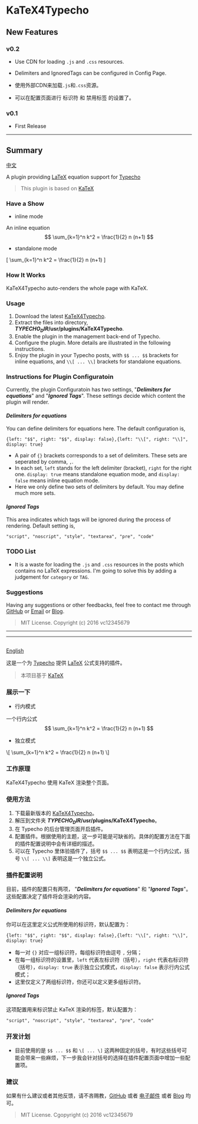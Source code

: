 # KaTeX4Typecho

## New Features
### v0.2

* Use CDN for loading `.js` and `.css` resources.

* Delimiters and IgnoredTags can be configured in Config Page.

* 使用外部CDN来加载`.js`和`.css`资源。

* 可以在配置页面进行 标识符 和 禁用标签 的设置了。

### v0.1

* First Release

---

## Summary

<a name="eng" href="#chs"> 中文 </a>

A plugin providing [LaTeX](http://www.latex-project.org/ "LaTeX") equation support for [Typecho](https://github.com/typecho/typecho "Typecho")

> This plugin is based on [KaTeX](https://github.com/Khan/KaTeX "KaTeX")

### Have a Show

* inline mode

An inline equation $$ \sum_{k=1}^n k^2 = \frac{1}{2} n (n+1) $$

* standalone mode

\[ \sum_{k=1}^n k^2 = \frac{1}{2} n (n+1) \]

### How It Works

KaTeX4Typecho auto-renders the whole page with KaTeX. 

### Usage

1. Download the latest [KaTeX4Typecho](https://github.com/vc12345679/KaTeX4Typecho/archive/master.zip).
2. Extract the files into directory, **$TYPECHO_DIR$/usr/plugins/KaTeX4Typecho**.
3. Enable the plugin in the management back-end of Typecho.
4. Configure the plugin. More details are illustrated in the following instructions.
5. Enjoy the plugin in your Typecho posts, with `$$ ... $$` brackets for inline equations, and `\\[ ... \\]` brackets for standalone equations. 

### Instructions for Plugin Configuratoin

Currently, the plugin Configuratoin has two settings, "***Delimiters for equations***" and "***Ignored Tags***".
These settings decide which content the plugin will render.

#### *Delimiters for equations*

You can define delimiters for equations here. The default configuration is,

`{left: "$$", right: "$$", display: false},{left: "\\[", right: "\\]", display: true}`

* A pair of `{}` brackets corresponds to a set of delimiters. These sets are seperated by comma, `,`.
* In each set, `left` stands for the left delimiter (bracket), `right` for the right one. `display: true` means standalone equation mode, and `display: false` means inline equation mode.
* Here we only define two sets of delimiters by default. You may define much more sets.

#### *Ignored Tags*

This area indicates which tags will be ignored during the process of rendering. Default setting is,

`"script", "noscript", "style", "textarea", "pre", "code"`

### TODO List

* It is a waste for loading the `.js` and `.css` resources in the posts which contains no LaTeX expressions. I'm going to solve this by adding a judgement for `category` or `TAG`.

### Suggestions

Having any suggestions or other feedbacks, feel free to contact me through [GitHub](https://github.com/vc12345679/) or [Email](mailto:chensiwei1990@gmail.com) or [Blog](https://blog.chensiwei.space/blog/katex4typecho.html).

> MIT License.
> Copyright (c) 2016 vc12345679

---
---

## 
<a name="chs" href="#eng"> English </a>

这是一个为 [Typecho](https://github.com/typecho/typecho "Typecho") 提供 [LaTeX](http://www.latex-project.org/ "LaTeX") 公式支持的插件。
> 本项目基于 [KaTeX](https://github.com/Khan/KaTeX "KaTeX")

### 展示一下

* 行内模式

一个行内公式 $$ \sum_{k=1}^n k^2 = \frac{1}{2} n (n+1) $$

* 独立模式

\\[ \sum_{k=1}^n k^2 = \frac{1}{2} n (n+1) \\]

### 工作原理

KaTeX4Typecho 使用 KaTeX 渲染整个页面。

### 使用方法

1. 下载最新版本的 [KaTeX4Typecho](https://github.com/vc12345679/KaTeX4Typecho/archive/master.zip)。
2. 解压到文件夹 **$TYPECHO_DIR$/usr/plugins/KaTeX4Typecho**。
3. 在 Typecho 的后台管理页面开启插件。
4. 配置插件。根据使用的主题，这一步可能是可缺省的。具体的配置方法在下面的插件配置说明中会有详细的描述。
5. 可以在 Typecho 里体验插件了，括号 `$$ ... $$` 表明这是一个行内公式，括号 `\\[ ... \\]` 表明这是一个独立公式。

### 插件配置说明

目前，插件的配置只有两项， "***Delimiters for equations***" 和 "***Ignored Tags***"。
这些配置决定了插件将会渲染的内容。

#### *Delimiters for equations*

你可以在这里定义公式所使用的标识符，默认配置为：

`{left: "$$", right: "$$", display: false},{left: "\\[", right: "\\]", display: true}`

* 每一对 `{}` 对应一组标识符，每组标识符由逗号 `,` 分隔；
* 在每一组标识符的设置里，`left` 代表左标识符（括号），`right` 代表右标识符（括号），`display: true` 表示独立公式模式，`display: false` 表示行内公式模式；
* 这里仅定义了两组标识符，你还可以定义更多组标识符。

#### *Ignored Tags*

这项配置用来标识禁止 KaTeX 渲染的标签，默认配置为：

`"script", "noscript", "style", "textarea", "pre", "code"`

### 开发计划

* 目前使用的是 `$$ ... $$` 和 `\[ ... \]` 这两种固定的括号，有时这些括号可能会带来一些麻烦，下一步我会针对括号的选择在插件配置页面中增加一些配置项。

### 建议

如果有什么建议或者其他反馈，请不吝赐教，[GitHub](https://github.com/vc12345679/) 或者 [电子邮件](mailto:chensiwei1990@gmail.com) 或者 [Blog](https://blog.chensiwei.space/blog/katex4typecho.html) 均可。

> MIT License.
> Cgopyright (c) 2016 vc12345679
